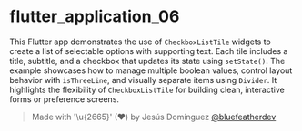 # flutter_application_06

This Flutter app demonstrates the use of `CheckboxListTile` widgets to create a list of selectable options with supporting text. Each tile includes a title, subtitle, and a checkbox that updates its state using `setState()`. The example showcases how to manage multiple boolean values, control layout behavior with `isThreeLine`, and visually separate items using `Divider`. It highlights the flexibility of `CheckboxListTile` for building clean, interactive forms or preference screens.

> Made with '\u{2665}' (♥) by Jesús Domínguez [@bluefeatherdev](https://github.com/bluefeatherdev)
